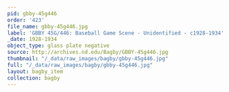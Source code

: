 ```yaml
---
pid: gbby-45g446
order: '423'
file_name: gbby-45g446.jpg
label: 'GBBY 45G/446: Baseball Game Scene - Unidentified - c1928-1934'
_date: 1928-1934
object_type: glass plate negative
source: http://archives.nd.edu/Bagby/GBBY-45g446.jpg
thumbnail: "/_data/raw_images/bagby/gbby-45g446.jpg"
full: "/_data/raw_images/bagby/gbby-45g446.jpg"
layout: bagby_item
collection: bagby
---
```

